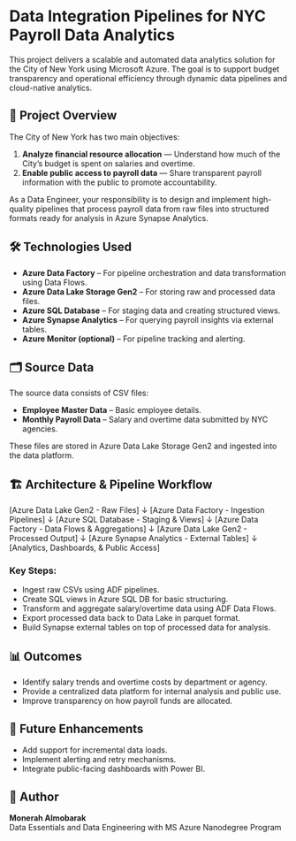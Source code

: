 # Data Integration Pipelines for NYC Payroll Data Analytics

This project delivers a scalable and automated data analytics solution for the City of New York using Microsoft Azure. The goal is to support budget transparency and operational efficiency through dynamic data pipelines and cloud-native analytics.

## 📌 Project Overview

The City of New York has two main objectives:

1. **Analyze financial resource allocation** — Understand how much of the City’s budget is spent on salaries and overtime.
2. **Enable public access to payroll data** — Share transparent payroll information with the public to promote accountability.

As a Data Engineer, your responsibility is to design and implement high-quality pipelines that process payroll data from raw files into structured formats ready for analysis in Azure Synapse Analytics.

## 🛠️ Technologies Used

- **Azure Data Factory** – For pipeline orchestration and data transformation using Data Flows.
- **Azure Data Lake Storage Gen2** – For storing raw and processed data files.
- **Azure SQL Database** – For staging data and creating structured views.
- **Azure Synapse Analytics** – For querying payroll insights via external tables.
- **Azure Monitor (optional)** – For pipeline tracking and alerting.

## 🗂️ Source Data

The source data consists of CSV files:

- **Employee Master Data** – Basic employee details.
- **Monthly Payroll Data** – Salary and overtime data submitted by NYC agencies.

These files are stored in Azure Data Lake Storage Gen2 and ingested into the data platform.

## 🏗️ Architecture & Pipeline Workflow

\[Azure Data Lake Gen2 - Raw Files]
↓
\[Azure Data Factory - Ingestion Pipelines]
↓
\[Azure SQL Database - Staging & Views]
↓
\[Azure Data Factory - Data Flows & Aggregations]
↓
\[Azure Data Lake Gen2 - Processed Output]
↓
\[Azure Synapse Analytics - External Tables]
↓
\[Analytics, Dashboards, & Public Access]

### Key Steps:
- Ingest raw CSVs using ADF pipelines.
- Create SQL views in Azure SQL DB for basic structuring.
- Transform and aggregate salary/overtime data using ADF Data Flows.
- Export processed data back to Data Lake in parquet format.
- Build Synapse external tables on top of processed data for analysis.

## 📊 Outcomes

- Identify salary trends and overtime costs by department or agency.
- Provide a centralized data platform for internal analysis and public use.
- Improve transparency on how payroll funds are allocated.

## 🔁 Future Enhancements

- Add support for incremental data loads.
- Implement alerting and retry mechanisms.
- Integrate public-facing dashboards with Power BI.

## 👤 Author

**Monerah Almobarak**  
Data Essentials and Data Engineering with MS Azure
Nanodegree Program
